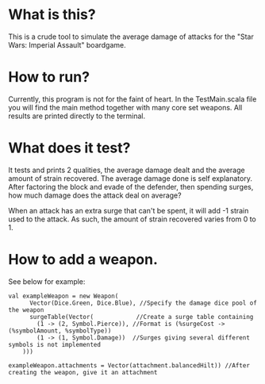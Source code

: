 # What is this?

This is a crude tool to simulate the average damage of attacks for the "Star Wars: Imperial Assault" boardgame. 

# How to run?

Currently, this program is not for the faint of heart. In the TestMain.scala file you will find the main method together with 
many core set weapons. All results are printed directly to the terminal. 

# What does it test?
It tests and prints 2 qualities, the average damage dealt and the average amount of strain recovered. 
The average damage done is self explanatory. After factoring the block and evade of the defender, then spending surges, 
how much damage does the attack deal on average?


When an attack has an extra surge that can't be spent, it will add -1 strain used to the attack.
As such, the amount of strain recovered varies from 0 to 1.

# How to add a weapon.

See below for example:

```
val exampleWeapon = new Weapon(
      Vector(Dice.Green, Dice.Blue), //Specify the damage dice pool of the weapon
      surgeTable(Vector(            //Create a surge table containing 
        (1 -> (2, Symbol.Pierce)), //Format is (%surgeCost -> (%symbolAmount, %symbolType))
        (1 -> (1, Symbol.Damage))  //Surges giving several different symbols is not implemented
    )))

exampleWeapon.attachments = Vector(attachment.balancedHilt)) //After creating the weapon, give it an attachment
```
